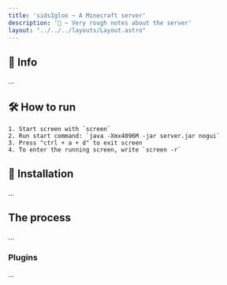 ```yaml
---
title: 'sidsIgloo ~ A Minecraft server'
description: '🌱 ~ Very rough notes about the server'
layout: "../../../layouts/Layout.astro"
---
```


## 📝 Info

...

## 🛠️ How to run

```
1. Start screen with `screen`
2. Run start command: `java -Xmx4096M -jar server.jar nogui`
3. Press "ctrl + a + d" to exit screen
4. To enter the running screen, write `screen -r`
```

## 👷 Installation

...

## The process

...

### Plugins

...